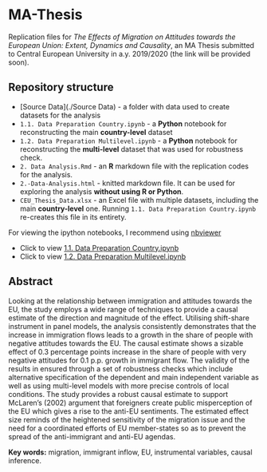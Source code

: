 # MA-Thesis
Replication files for *The Effects of Migration on Attitudes towards the European Union: Extent, Dynamics and Causality*, an MA Thesis submitted to Central European University in a.y. 2019/2020 (the link will be provided soon).

## Repository structure

- [Source Data](./Source Data) - a folder with data used to create datasets for the analysis
- `1.1. Data Preparation Country.ipynb` - a **Python** notebook for reconstructing the main **country-level** dataset
- `1.2. Data Preparation Multilevel.ipynb` - a **Python** notebook for reconstructing the **multi-level** dataset that was used for robustness check.
- `2. Data Analysis.Rmd` - an **R** markdown file with the replication codes for the analysis.
- `2.-Data-Analysis.html` - knitted markdown file. It can be used for exploring the analysis **without using R or Python**.
- `CEU_Thesis_Data.xlsx` - an Excel file with multiple datasets, including the main **country-level** one. Running `1.1. Data Preparation Country.ipynb` re-creates this file in its entirety.

For viewing the ipython notebooks, I recommend using [nbviewer](https://nbviewer.jupyter.org)

- Click to view [1.1. Data Preparation Country.ipynb](https://nbviewer.jupyter.org/github/alinacherkas/MA-Thesis/blob/master/1.1.%20Data%20Preparation%20Country.ipynb)
- Click to view [1.2. Data Preparation Multilevel.ipynb](https://nbviewer.jupyter.org/github/alinacherkas/MA-Thesis/blob/master/1.2.%20Data%20Preparation%20Multilevel.ipynb)

## Abstract

Looking at the relationship between immigration and attitudes towards the EU, the study employs a wide range of techniques to provide a causal estimate of the direction and magnitude of the effect. Utilising shift-share instrument in panel models, the analysis consistently demonstrates that the increase in immigration flows leads to a growth in the share of people with negative attitudes towards the EU. The causal estimate shows a sizable effect of 0.3 percentage points increase in the share of people with very negative attitudes for 0.1 p.p. growth in immigrant flow. The validity of the results in ensured through a set of robustness checks which include alternative specification of the dependent and main independent variable as well as using multi-level models with more precise controls of local conditions. The study provides a robust causal estimate to support McLaren’s (2002) argument that foreigners create public misperception of the EU which gives a rise to the anti-EU sentiments. The estimated effect size reminds of the heightened sensitivity of the migration issue and the need for a coordinated efforts of EU member-states so as to prevent the spread of the anti-immigrant and anti-EU agendas.

**Key words:** migration, immigrant inflow, EU, instrumental variables, causal inference.
